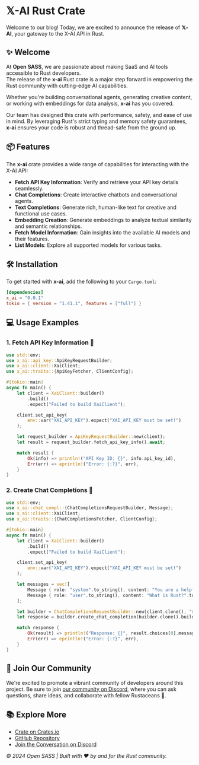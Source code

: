 # 𝕏-AI Rust Crate

Welcome to our blog! Today, we are excited to announce the release of **𝕏-AI**, your gateway to the X-AI API in Rust.

## ✨ Welcome

At **Open SASS**, we are passionate about making SaaS and AI tools accessible to Rust developers.  
The release of the **x-ai** Rust crate is a major step forward in empowering the Rust community with cutting-edge AI capabilities.

Whether you're building conversational agents, generating creative content, or working with embeddings for data analysis, **x-ai** has you covered.

Our team has designed this crate with performance, safety, and ease of use in mind. By leveraging Rust's strict typing and memory safety guarantees, **x-ai** ensures your code is robust and thread-safe from the ground up.

## 📦 Features

The **x-ai** crate provides a wide range of capabilities for interacting with the X-AI API:

- **Fetch API Key Information**: Verify and retrieve your API key details seamlessly.
- **Chat Completions**: Create interactive chatbots and conversational agents.
- **Text Completions**: Generate rich, human-like text for creative and functional use cases.
- **Embedding Creation**: Generate embeddings to analyze textual similarity and semantic relationships.
- **Fetch Model Information**: Gain insights into the available AI models and their features.
- **List Models**: Explore all supported models for various tasks.

## 🛠️ Installation

To get started with **x-ai**, add the following to your `Cargo.toml`:

```toml
[dependencies]
x_ai = "0.0.1"
tokio = { version = "1.41.1", features = ["full"] }
```

## 💻 Usage Examples

### 1. Fetch API Key Information 🔑

```rust
use std::env;
use x_ai::api_key::ApiKeyRequestBuilder;
use x_ai::client::XaiClient;
use x_ai::traits::{ApiKeyFetcher, ClientConfig};

#[tokio::main]
async fn main() {
    let client = XaiClient::builder()
        .build()
        .expect("Failed to build XaiClient");

    client.set_api_key(
        env::var("XAI_API_KEY").expect("XAI_API_KEY must be set!")
    );

    let request_builder = ApiKeyRequestBuilder::new(client);
    let result = request_builder.fetch_api_key_info().await;

    match result {
        Ok(info) => println!("API Key ID: {}", info.api_key_id),
        Err(err) => eprintln!("Error: {:?}", err),
    }
}
```

### 2. Create Chat Completions 💬

```rust
use std::env;
use x_ai::chat_compl::{ChatCompletionsRequestBuilder, Message};
use x_ai::client::XaiClient;
use x_ai::traits::{ChatCompletionsFetcher, ClientConfig};

#[tokio::main]
async fn main() {
    let client = XaiClient::builder()
        .build()
        .expect("Failed to build XaiClient");

    client.set_api_key(
        env::var("XAI_API_KEY").expect("XAI_API_KEY must be set!")
    );

    let messages = vec![
        Message { role: "system".to_string(), content: "You are a helpful assistant.".to_string() },
        Message { role: "user".to_string(), content: "What is Rust?".to_string() },
    ];

    let builder = ChatCompletionsRequestBuilder::new(client.clone(), "model-id".to_string(), messages);
    let response = builder.create_chat_completion(builder.clone().build().unwrap()).await;

    match response {
        Ok(result) => println!("Response: {}", result.choices[0].message.content),
        Err(err) => eprintln!("Error: {:?}", err),
    }
}
```

## 🤝 Join Our Community

We're excited to promote a vibrant community of developers around this project. Be sure to join [our community on Discord](https://discord.gg/b5JbvHW5nv), where you can ask questions, share ideas, and collaborate with fellow Rustaceans 🦀.

## 📚 Explore More

- [Crate on Crates.io](https://crates.io/crates/x-ai)
- [GitHub Repository](https://github.com/opensass/x-ai)
- [Join the Conversation on Discord](https://discord.gg/b5JbvHW5nv)

_© 2024 Open SASS | Built with ❤️ by and for the Rust community._
